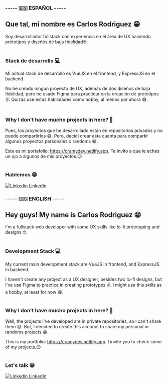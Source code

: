 ### ----- 🇪🇸 ESPAÑOL -----

## Que tal, mi nombre es Carlos Rodriguez 😁

Soy desarrollador fullstack con experiencia en el área de UX haciendo prototipos y diseños de baja fidelidad🤓.
<br /> <br />

### Stack de desarrollo 💻 
Mi actual stack de desarrollo es VueJS en el frontend, y ExpressJS en el backend.

No he creado ningún proyecto de UX, además de dos diseños de baja fidelidad, pero he usado Figma para practicar en la creación de prototipos ✌. Quizás use estas habilidades como hobby, al menos por ahora 😅.
<br /> <br />

### Why I don't have mucho projects in here? 🤔
Pues, los proyectos que he desarrollado están en repositorios privados y no puedo compartirlos 😅. Pero, decidi crear esta cuenta para compartir algunos proyectos personales o randoms 😁.


Este es mi portafolio: https://cramydev.netlify.app. Te invito a que le eches un ojo a algunos de mis proyectos.😉
<br /> <br />

### Hablemos 😁
[![Linkedin](https://i.stack.imgur.com/gVE0j.png) LinkedIn](www.linkedin.com/in/crarrivillaga)

### ----- 🇺🇸 ENGLISH -----

## Hey guys! My name is Carlos Rodriguez 😁

I'm a fullstack web developer with some UX skills like lo-fi prototyping and designs 🤓. 
<br /> <br />

### Development Stack 💻 
My current main development stack are VueJS in frontend, and ExpressJS in backend.

I haven't create any project as a UX designer, besides two lo-fi designs, but I've use Figma to practice in creating prototypes ✌. I might use this skills as a hobby, at least for now 😅.
<br /> <br />

### Why I don't have mucho projects in here? 🤔
Well, the projects I've developed are in private repositories, so I can't share them 😅. But, I decided to create this account to share my personal or randoms projects 😁.

This is my portfolio: https://cramydev.netlify.app. I invite you to check some of my projects.😉
<br /> <br />

### Let's talk 😁
[![Linkedin](https://i.stack.imgur.com/gVE0j.png) LinkedIn](www.linkedin.com/in/crarrivillaga)
